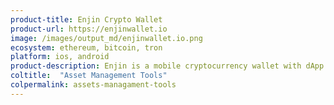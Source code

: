 ```yaml
---
product-title: Enjin Crypto Wallet
product-url: https://enjinwallet.io
image: /images/output_md/enjinwallet.io.png
ecosystem: ethereum, bitcoin, tron
platform: ios, android
product-description: Enjin is a mobile cryptocurrency wallet with dApp browser, supporting Ethereum, Bitcoin, Litecoin, ERC20, ERC721 AND ERC1155 tokens.
coltitle:  "Asset Management Tools"
colpermalink: assets-managament-tools
---
```

